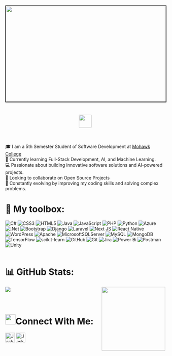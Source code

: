 # <img src="https://github.com/hayat-tamboli/hayat-tamboli/raw/master/hello-world.png" border="2px solid #000" width="100%" height="300px"/><br><h1 align="center"><img src="https://github.com/sudnyeshtalekar/sudnyeshtalekar/blob/master/Assets/Hi.gif" width="40px">
</h1><br>


🎓 I am a 5th Semester Student of Software Development at [Mohawk College](https://www.mohawkcollege.ca/)<br>
🌱 Currently learning Full-Stack Development, AI, and Machine Learning.<br>
💻 Passionate about building innovative software solutions and AI-powered projects.<br>
🤝 Looking to collaborate on Open Source Projects<br>
🌟 Constantly evolving by improving my coding skills and solving complex problems.<br>

  
# 🧰 My toolbox:
![C#](https://img.shields.io/badge/c%23-%23239120.svg?style=for-the-badge&logo=csharp&logoColor=white) ![CSS3](https://img.shields.io/badge/css3-%231572B6.svg?style=for-the-badge&logo=css3&logoColor=white) ![HTML5](https://img.shields.io/badge/html5-%23E34F26.svg?style=for-the-badge&logo=html5&logoColor=white) ![Java](https://img.shields.io/badge/java-%23ED8B00.svg?style=for-the-badge&logo=openjdk&logoColor=white) ![JavaScript](https://img.shields.io/badge/javascript-%23323330.svg?style=for-the-badge&logo=javascript&logoColor=%23F7DF1E) ![PHP](https://img.shields.io/badge/php-%23777BB4.svg?style=for-the-badge&logo=php&logoColor=white) ![Python](https://img.shields.io/badge/python-3670A0?style=for-the-badge&logo=python&logoColor=ffdd54) ![Azure](https://img.shields.io/badge/azure-%230072C6.svg?style=for-the-badge&logo=microsoftazure&logoColor=white) ![.Net](https://img.shields.io/badge/.NET-5C2D91?style=for-the-badge&logo=.net&logoColor=white) ![Bootstrap](https://img.shields.io/badge/bootstrap-%238511FA.svg?style=for-the-badge&logo=bootstrap&logoColor=white) ![Django](https://img.shields.io/badge/django-%23092E20.svg?style=for-the-badge&logo=django&logoColor=white) ![Laravel](https://img.shields.io/badge/laravel-%23FF2D20.svg?style=for-the-badge&logo=laravel&logoColor=white) ![Next JS](https://img.shields.io/badge/Next-black?style=for-the-badge&logo=next.js&logoColor=white) ![React Native](https://img.shields.io/badge/react_native-%2320232a.svg?style=for-the-badge&logo=react&logoColor=%2361DAFB) ![WordPress](https://img.shields.io/badge/WordPress-%23117AC9.svg?style=for-the-badge&logo=WordPress&logoColor=white) ![Apache](https://img.shields.io/badge/apache-%23D42029.svg?style=for-the-badge&logo=apache&logoColor=white) ![MicrosoftSQLServer](https://img.shields.io/badge/Microsoft%20SQL%20Server-CC2927?style=for-the-badge&logo=microsoft%20sql%20server&logoColor=white) ![MySQL](https://img.shields.io/badge/mysql-4479A1.svg?style=for-the-badge&logo=mysql&logoColor=white) ![MongoDB](https://img.shields.io/badge/MongoDB-%234ea94b.svg?style=for-the-badge&logo=mongodb&logoColor=white) ![TensorFlow](https://img.shields.io/badge/TensorFlow-%23FF6F00.svg?style=for-the-badge&logo=TensorFlow&logoColor=white) ![scikit-learn](https://img.shields.io/badge/scikit--learn-%23F7931E.svg?style=for-the-badge&logo=scikit-learn&logoColor=white) ![GitHub](https://img.shields.io/badge/github-%23121011.svg?style=for-the-badge&logo=github&logoColor=white) ![Git](https://img.shields.io/badge/git-%23F05033.svg?style=for-the-badge&logo=git&logoColor=white) ![Jira](https://img.shields.io/badge/jira-%230A0FFF.svg?style=for-the-badge&logo=jira&logoColor=white) ![Power Bi](https://img.shields.io/badge/power_bi-F2C811?style=for-the-badge&logo=powerbi&logoColor=black) ![Postman](https://img.shields.io/badge/Postman-FF6C37?style=for-the-badge&logo=postman&logoColor=white) ![Unity](https://img.shields.io/badge/unity-%23000000.svg?style=for-the-badge&logo=unity&logoColor=white)<br><br>

# 📊 GitHub Stats:
<div  align="inline-block">
  <p><img  class="githubStat" src="https://github-readme-stats.vercel.app/api?username=JaskiratCodeKaur&theme=radical&hide_border=false&include_all_commits=false&count_private=false"/>
  <img align="right" width="200px" height="200px"  src="https://github-readme-stats.vercel.app/api/top-langs/?username=JaskiratCodeKaur&theme=radical&hide_border=false&include_all_commits=false&count_private=false&layout=compact" /></p><br>
</div>




# <img src="https://github.com/TheDudeThatCode/TheDudeThatCode/blob/master/Assets/Handshake.gif" height="32px">Connect With Me:
<a href="https://linkedin.com/in/jaskirat-kaur-216478290">
    <img align="left" alt="Jaskirat Kaur | Linkedin" width="30px" height="30px" src="https://github.com/TheDudeThatCode/TheDudeThatCode/blob/master/Assets/Linkedin.svg" />
</a>
  <a href="mailto:jaskiratkaurmultani@gmail.com">
    <img align="left" alt="Jaskirat Kaur | Gmail" width="30px" height="30px" src="https://github.com/TheDudeThatCode/TheDudeThatCode/blob/master/Assets/Gmail.svg" />
  </a><br><br>

